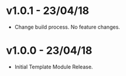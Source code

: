 # v1.0.1 - 23/04/18
- Change build process. No feature changes.

# v1.0.0 - 23/04/18
- Initial Template Module Release.
